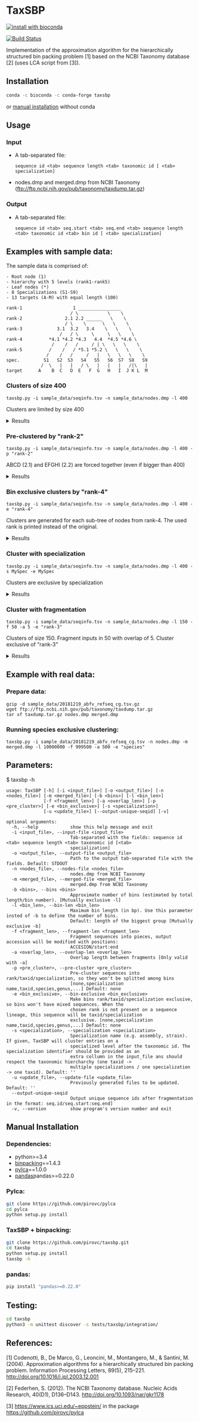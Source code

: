 # TaxSBP

[![install with bioconda](https://img.shields.io/badge/install%20with-bioconda-brightgreen.svg?style=flat)](http://bioconda.github.io/recipes/taxsbp/README.html)

[![Build Status](https://travis-ci.org/pirovc/taxsbp.svg?branch=master)](https://travis-ci.org/pirovc/taxsbp) 

Implementation of the approximation algorithm for the hierarchically structured bin packing problem [1] based on the NCBI Taxonomy database [2] (uses LCA script from [3]).

## Installation

```sh
conda -c bioconda -c conda-forge taxsbp
```
or [manual installation](#manual-installation) without conda

## Usage

### Input

 * A tab-separated file:
	
	`sequence id <tab> sequence length <tab> taxonomic id [ <tab> specialization]`
 
 * nodes.dmp and merged.dmp from NCBI Taxonomy (ftp://ftp.ncbi.nih.gov/pub/taxonomy/taxdump.tar.gz)

### Output 

 * A tab-separated file:

 	`sequence id <tab> seq.start <tab> seq.end <tab> sequence length <tab> taxonomic id <tab> bin id [ <tab> specialization] `

## Examples with sample data:

The sample data is comprised of:

	- Root node (1)
	- hierarchy with 5 levels (rank1-rank5)
	- Leaf nodes (*)
	- 8 Specializations (S1-S9)
	- 13 targets (A-M) with equal length (100) 

	rank-1                   1 ________________
	                        / \           \    \
	rank-2                2.1 2.2 ______   \    \
	                      / \    \      \   \    \
	rank-3             3.1  3.2   3.4    \   \    \
	                    /   / \     \     \   \    \
	rank-4          *4.1 *4.2 *4.3   4.4  *4.5 *4.6 \
	                 /    /   /     / | \   \   \    \
	rank-5          /    /   / *5.1 *5.2 \   \   \    \
	               /    /   /     /   |   \   \   \    \
	spec.         S1   S2  S3   S4   S5   S6  S7  S8   S9
	             /  \   |   |   / \   |   |   |   /|\   |
	target      A    B  C   D  E   F  G   H   I  J K L  M

### Clusters of size 400

	taxsbp.py -i sample_data/seqinfo.tsv -n sample_data/nodes.dmp -l 400

Clusters are limited by size 400

<details>
  <summary>Results</summary>

	#id	st	end	len	tax	bin	
	F	1	100	100	5.1	0
	E	1	100	100	5.1	0
	H	1	100	100	4.4	0
	G	1	100	100	5.2	0
	D	1	100	100	4.3	1
	C	1	100	100	4.2	1
	B	1	100	100	4.1	1
	A	1	100	100	4.1	1
	L	1	100	100	4.6	2
	K	1	100	100	4.6	2
	J	1	100	100	4.6	2
	M	1	100	100	1	2
	I	1	100	100	4.5	3

</details>

### Pre-clustered by "rank-2"

	taxsbp.py -i sample_data/seqinfo.tsv -n sample_data/nodes.dmp -l 400 -p "rank-2"

ABCD (2.1) and EFGHI (2.2) are forced together (even if bigger than 400)

<details>
  <summary>Results</summary>

	#id	st	end	len	tax	bin	
	I	1	100	100	4.5	0
	G	1	100	100	5.2	0
	E	1	100	100	5.1	0
	F	1	100	100	5.1	0
	H	1	100	100	4.4	0
	C	1	100	100	4.2	1
	D	1	100	100	4.3	1
	A	1	100	100	4.1	1
	B	1	100	100	4.1	1
	J	1	100	100	4.6	2
	K	1	100	100	4.6	2
	L	1	100	100	4.6	2
	M	1	100	100	1	2

</details>

### Bin exclusive clusters by "rank-4"

	taxsbp.py -i sample_data/seqinfo.tsv -n sample_data/nodes.dmp -l 400 -e "rank-4"

Clusters are generated for each sub-tree of nodes from rank-4. The used rank is printed instead of the original.

<details>
  <summary>Results</summary>

	#id	st	end	len	tax	bin	
	F	1	100	100	4.4	0
	E	1	100	100	4.4	0
	H	1	100	100	4.4	0
	G	1	100	100	4.4	0
	L	1	100	100	4.6	1
	K	1	100	100	4.6	1
	J	1	100	100	4.6	1
	B	1	100	100	4.1	2
	A	1	100	100	4.1	2
	I	1	100	100	4.5	3
	D	1	100	100	4.3	4
	C	1	100	100	4.2	5
	M	1	100	100	1	6

</details>

### Cluster with specialization

	taxsbp.py -i sample_data/seqinfo.tsv -n sample_data/nodes.dmp -l 400 -s MySpec -e MySpec

Clusters are exclusive by specialization

<details>
  <summary>Results</summary>

	#id	st	end	len	tax	bin	spec	
	L	1	100	100	4.6	0	S8
	K	1	100	100	4.6	0	S8
	J	1	100	100	4.6	0	S8
	F	1	100	100	5.1	1	S4
	E	1	100	100	5.1	1	S4
	B	1	100	100	4.1	2	S1
	A	1	100	100	4.1	2	S1
	G	1	100	100	5.2	3	S5
	D	1	100	100	4.3	4	S3
	M	1	100	100	1	5	S9
	H	1	100	100	4.4	6	S6
	I	1	100	100	4.5	7	S7
	C	1	100	100	4.2	8	S2

</details>

### Cluster with fragmentation

	taxsbp.py -i sample_data/seqinfo.tsv -n sample_data/nodes.dmp -l 150 -f 50 -a 5 -e "rank-3"

Clusters of size 150. Fragment inputs in 50 with overlap of 5. Cluster exclusive of "rank-3"

<details>
  <summary>Results</summary>

	#id	st	end	len	tax	bin	
	F	1	55	55	3.4	0
	E	1	55	55	3.4	0
	B	1	55	55	3.1	1
	A	1	55	55	3.1	1
	L	1	55	55	4.6	2
	K	1	55	55	4.6	2
	G	1	55	55	3.4	3
	G	51	100	50	3.4	3
	H	1	55	55	3.4	4
	H	51	100	50	3.4	4
	D	1	55	55	3.2	5
	D	51	100	50	3.2	5
	C	1	55	55	3.2	6
	C	51	100	50	3.2	6
	I	1	55	55	4.5	7
	I	51	100	50	4.5	7
	J	1	55	55	4.6	8
	L	51	100	50	4.6	8
	M	1	55	55	1	9
	M	51	100	50	1	9
	F	51	100	50	3.4	10
	E	51	100	50	3.4	10
	B	51	100	50	3.1	11
	A	51	100	50	3.1	11
	K	51	100	50	4.6	12
	J	51	100	50	4.6	12

</details>

## Example with real data:

### Prepare data:

	gzip -d sample_data/20181219_abfv_refseq_cg.tsv.gz
	wget ftp://ftp.ncbi.nih.gov/pub/taxonomy/taxdump.tar.gz
	tar xf taxdump.tar.gz nodes.dmp merged.dmp

### Running species exclusive clustering:

	taxsbp.py -i sample_data/20181219_abfv_refseq_cg.tsv -n nodes.dmp -m merged.dmp -l 10000000 -f 999500 -a 500 -e "species"

## Parameters:

$ taxsbp -h

	usage: TaxSBP [-h] [-i <input_file>] [-o <output_file>] [-n <nodes_file>] [-m <merged_file>] [-b <bins>] [-l <bin_len>]
	              [-f <fragment_len>] [-a <overlap_len>] [-p <pre_cluster>] [-e <bin_exclusive>] [-s <specialization>]
	              [-u <update_file>] [--output-unique-seqid] [-v]

	optional arguments:
	  -h, --help            show this help message and exit
	  -i <input_file>, --input-file <input_file>
	                        Tab-separated with the fields: sequence id <tab> sequence length <tab> taxonomic id [<tab>
	                        specialization]
	  -o <output_file>, --output-file <output_file>
	                        Path to the output tab-separated file with the fields. Default: STDOUT
	  -n <nodes_file>, --nodes-file <nodes_file>
	                        nodes.dmp from NCBI Taxonomy
	  -m <merged_file>, --merged-file <merged_file>
	                        merged.dmp from NCBI Taxonomy
	  -b <bins>, --bins <bins>
	                        Approximate number of bins (estimated by total length/bin number). [Mutually exclusive -l]
	  -l <bin_len>, --bin-len <bin_len>
	                        Maximum bin length (in bp). Use this parameter insted of -b to define the number of bins.
	                        Default: length of the biggest group [Mutually exclusive -b]
	  -f <fragment_len>, --fragment-len <fragment_len>
	                        Fragment sequences into pieces, output accession will be modified with positions:
	                        ACCESION/start:end
	  -a <overlap_len>, --overlap-len <overlap_len>
	                        Overlap length between fragments [Only valid with -a]
	  -p <pre_cluster>, --pre-cluster <pre_cluster>
	                        Pre-cluster sequences into rank/taxid/specialization, so they won't be splitted among bins
	                        [none,specialization name,taxid,species,genus,...] Default: none
	  -e <bin_exclusive>, --bin-exclusive <bin_exclusive>
	                        Make bins rank/taxid/specialization exclusive, so bins won't have mixed sequences. When the
	                        chosen rank is not present on a sequence lineage, this sequence will be taxid/specialization
	                        exclusive. [none,specialization name,taxid,species,genus,...] Default: none
	  -s <specialization>, --specialization <specialization>
	                        Specialization name (e.g. assembly, strain). If given, TaxSBP will cluster entries on a
	                        specialized level after the taxonomic id. The specialization identifier should be provided as an
	                        extra collumn in the input_file ans should respect the taxonomic hiercharchy (one taxid ->
	                        multiple specializations / one specialization -> one taxid). Default: ''
	  -u <update_file>, --update-file <update_file>
	                        Previously generated files to be updated. Default: ''
	  --output-unique-seqid
	                        Output unique sequence ids after fragmentation in the format: seq.id/seq.start:seq.end]
	  -v, --version         show program's version number and exit

## Manual Installation

### Dependencies:

- python>=3.4
- [binpacking](https://pypi.org/project/binpacking/)==1.4.3
- [pylca](https://github.com/pirovc/pylca)==1.0.0
- [pandas](https://pypi.org/project/pandas/)pandas>=0.22.0

### Pylca:

```sh
git clone https://github.com/pirovc/pylca
cd pylca
python setup.py install
```

### TaxSBP + binpacking:

```sh
git clone https://github.com/pirovc/taxsbp.git
cd taxsbp
python setup.py install
taxsbp -h
```

### pandas:

```sh
pip install "pandas>=0.22.0"
```

## Testing:

```sh
cd taxsbp
python3 -m unittest discover -s tests/taxsbp/integration/
```

References:
-----------

[1] Codenotti, B., De Marco, G., Leoncini, M., Montangero, M., & Santini, M. (2004). Approximation algorithms for a hierarchically structured bin packing problem. Information Processing Letters, 89(5), 215–221. http://doi.org/10.1016/j.ipl.2003.12.001

[2] Federhen, S. (2012). The NCBI Taxonomy database. Nucleic Acids Research, 40(D1), D136–D143. http://doi.org/10.1093/nar/gkr1178

[3] https://www.ics.uci.edu/~eppstein/ in the package https://github.com/pirovc/pylca
